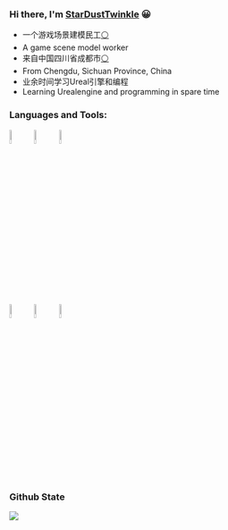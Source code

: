 ### Hi there, I'm [StarDustTwinkle](https://StarDustTwinkle.github.io) 😀

- 一个游戏场景建模民工[⚪](https://baike.baidu.com/item/3D建模/3867022)
- A game scene model worker
- 来自中国四川省成都市[⚪](https://baike.baidu.com/item/成都/128473)
- From Chengdu, Sichuan Province, China
- 业余时间学习Ureal引擎和编程
- Learning Urealengine and programming in spare time


### Languages and Tools:

<p>  
  <!-- Your languages and tools. Be careful with the alignment. 
  You can use this sites to get logos: https://www.vectorlogo.zone or https://simpleicons.org/
  -->
  <code><img width="8%" src="https://simpleicons.org/icons/unrealengine.svg"></code>
  <code><img width="8%" src="https://simpleicons.org/icons/cplusplus.svg"></code>
  <code><img width="8%" src="https://simpleicons.org/icons/python.svg"></code>
  
  <br />
  <code><img width="8%" src="https://simpleicons.org/icons/git.svg"></code>
  <code><img width="8%" src="https://simpleicons.org/icons/github.svg"></code>
  <code><img width="8%" src="https://simpleicons.org/icons/mysql.svg"></code>
</p>

### Github State
![](https://github-readme-stats.vercel.app/api?username=StarDustTwinkle&show_icons=true&theme=dark)
